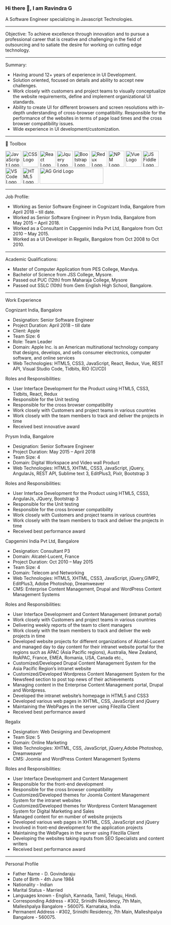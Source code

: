 ### Hi there 👋, I am Ravindra G

A Software Engineer specializing in Javascript Technologies.

------------

Objective:
To achieve excellence through innovation and to pursue a professional career that is creative and challenging in the field of outsourcing and to satiate the    desire for working on cutting edge technology.

------------

Summary:
  - Having around 12+ years of experience in UI Development.
  - Solution oriented, focused on details and ability to accept new challenges.
  - Work closely with customers and project teams to visually conceptualize the website requirements, define and implement organizational UI standards.
  - Ability to create UI for different browsers and screen resolutions with in-depth understanding of cross-browser compatibility. Responsible for the performance of the websites in terms of page load times and the cross browser compatibility issues.
  - Wide experience in UI development/customization.

------------
🧰 Toolbox

<img src="https://cdn.worldvectorlogo.com/logos/logo-javascript.svg" alt="JavaScript Logo" width="50" height="50"/> <img src="https://cdn.worldvectorlogo.com/logos/css3.svg" alt="CSS Logo" width="50" height="50"/> <img src="https://cdn.worldvectorlogo.com/logos/react-2.svg" alt="React Logo" width="50" height="50"/> <img src="https://cdn.worldvectorlogo.com/logos/jquery-2.svg" alt="Jquery Logo" width="50" height="50"/> <img src="https://cdn.worldvectorlogo.com/logos/bootstrap-5.svg" alt="Bootstrap Logo" width="50" height="50"/> <img src="https://cdn.worldvectorlogo.com/logos/redux.svg" alt="Redux Logo" width="50" height="50"/> <img src="https://cdn.worldvectorlogo.com/logos/npm-square-red-1.svg" alt="NPM Logo" width="50" height="50"/> <img src="https://cdn.worldvectorlogo.com/logos/vue-js-1.svg" alt="Vue Logo" width="50" height="50"/> <img src="https://cdn.worldvectorlogo.com/logos/js-fiddle.svg" alt="JS Fiddle Logo" width="50" height="50"/> <img src="https://cdn.worldvectorlogo.com/logos/visual-studio-code-1.svg" alt="VS Code Logo" width="50" height="50"/> <img src="https://cdn.worldvectorlogo.com/logos/html5.svg" alt="HTML5 Logo" width="50" height="50"/> <img src="https://blog.ag-grid.com/content/images/2021/02/new-logo-1.png" alt="AG Grid Logo" width="200" height="50"/>

------------

Job Profile:
  - Working as Senior Software Engineer in Cognizant India, Bangalore from April 2018 – till date.
  - Worked as Senior Software Engineer in Prysm India, Bangalore from May 2015 – April 2018.
  - Worked as a Consultant in Capgemini India Pvt Ltd, Bangalore from Oct 2010 – May 2015.
  - Worked as a UI Developer in Regalix, Bangalore from Oct 2008 to Oct 2010.

------------

Academic Qualifications:
  - Master of Computer Application from PES College, Mandya.
  - Bachelor of Science from JSS College, Mysore.
  - Passed out PUC (12th) from Maharaja College, Mysore
  - Passed out SSLC (10th) from Gem English High School, Bangalore.

------------

Work Experience

Cognizant India, Bangalore
  - Designation: Senior Software Engineer
  - Project Duration: April 2018 – till date
  - Client: Apple
  - Team Size: 6
  - Role: Team Leader
  - Domain: Apple Inc. is an American multinational technology company that designs, develops, and sells consumer electronics, computer software, and online services
  - Web Technologies: HTML5, CSS3, JavaScript, React, Redux, Vue, REST API, Visual Studio Code, Tidbits, RIO (CI/CD)

Roles and Responsibilities: 
  - User Interface Development for the Product using HTML5, CSS3, Tidbits, React, Redux
  - Responsible for the Unit testing
  - Responsible for the cross browser compatibility 
  - Work closely with Customers and project teams in various countries
  - Work closely with the team members to track and deliver the projects in time
  - Received best innovative award

Prysm India, Bangalore
  - Designation: Senior Software Engineer
  - Project Duration: May 2015 – April 2018
  - Team Size: 4
  - Domain: Digital Workspace and Video wall Product
  - Web Technologies: HTML5, XHTML, CSS3, JavaScript, jQuery, AngularJs, REST API, Sublime text 3, EditPlus3, Pixlr, Bootstrap 3

Roles and Responsibilities: 
  - User Interface Development for the Product using HTML5, CSS3, AngularJs, JQuery, Bootstrap 3
  - Responsible for the Unit testing
  - Responsible for the cross browser compatibility 
  - Work closely with Customers and project teams in various countries
  - Work closely with the team members to track and deliver the projects in time
  - Received best performance award

Capgemini India Pvt Ltd, Bangalore
  - Designation: Consultant P3
  - Domain: Alcatel-Lucent, France
  - Project Duration: Oct 2010 – May 2015
  - Team Size: 4
  - Domain: Telecom and Networking
  - Web Technologies: HTML5, XHTML, CSS3, JavaScript, jQuery,GIMP2, EditPlus3, Adobe Photoshop, Dreamweaver
  - CMS: Enterprise Content Management, Drupal and WordPress Content Management Systems

Roles and Responsibilities: 
  - User Interface Development and Content Management (intranet portal)
  - Work closely with Customers and project teams in various countries
  - Delivering weekly reports of the team to client managers
  - Work closely with the team members to track and deliver the web projects in time
  - Developed website projects for different organizations of Alcatel-Lucent and managed day to day content for their intranet website portal for the regions such as APAC (Asia Pacific regions), Australia, New Zealand, RoAPAC, France, EMEA, Romania, USA, Canada etc.,
  - Customized/Developed Drupal Content Management System for the Asia Pacific Region’s intranet website
  - Customized/Developed Wordpress Content Management System for the Newsfeed section to post top news of their achievements
  - Managing content in the Enterprise Content Management portal, Drupal and Wordpress.
  - Developed the intranet website’s homepage in HTML5 and CSS3
  - Developed various web pages in XHTML, CSS, JavaScript and jQuery
  - Maintaining the WebPages in the server using Filezilla Client
  - Received best performance award

Regalix
  - Designation: Web Designing and Development
  - Team Size: 5
  - Domain: Online Marketing
  - Web Technologies: XHTML, CSS, JavaScript, jQuery,Adobe Photoshop, Dreamweaver
  - CMS: Joomla and WordPress Content Management Systems

Roles and Responsibilities: 
  - User Interface Development and Content Management
  - Responsible for the front-end development
  - Responsible for the cross browser compatibility
  - Customized/Developed themes for Joomla Content Management System for the intranet websites
  - Customized/Developed themes for Wordpress Content Management System for Digital Marketing and Sales
  - Managed content for en number of website projects
  - Developed various web pages in XHTML, CSS, JavaScript and jQuery
  - Involved in front-end development for the application projects
  - Maintaining the WebPages in the server using Filezilla Client
  - Developing the websites taking inputs from SEO Specialists and content writers
  - Received best performance award

------------

Personal Profile

  - Father Name	 -	D. Govindaraju
  - Date of Birth	-	4th June 1984
  - Nationality	-	Indian
  - Marital Status -	Married
  - Languages known	-	English, Kannada, Tamil, Telugu, Hindi.
  - Corresponding Address	-	#302, Srinidhi Residency, 7th Main, Malleshpalya Bangalore - 560075. Karnataka, India.							
  - Permanent Address -	#302, Srinidhi Residency, 7th Main, Malleshpalya Bangalore - 560075.



<!--
**ravindgo/ravindgo** is a ✨ _special_ ✨ repository because its `README.md` (this file) appears on your GitHub profile.

Here are some ideas to get you started:

- 🔭 I’m currently working on ...
- 🌱 I’m currently learning ...
- 👯 I’m looking to collaborate on ...
- 🤔 I’m looking for help with ...
- 💬 Ask me about ...
- 📫 How to reach me: ...
- 😄 Pronouns: ...
- ⚡ Fun fact: ...
-->
